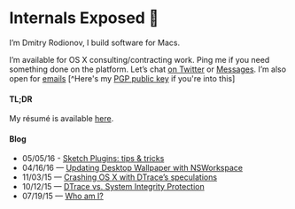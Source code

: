 # Internals Exposed 🔬

I’m Dmitry Rodionov, I build software for Macs.

I’m available for OS X consulting/contracting work. Ping me if you need something done on the platform.
Let’s chat [on Twitter](https://twitter.com/rodionovme) or [Messages](imessage:i.am.rodionovd@gmail.com). I’m also open for [emails](mailto:i.am.rodionovd@gmail.com) [^Here's my [PGP public key](./pgp.html) if you're into this]


#### TL;DR

My résumé is available [here](./me.html).


#### Blog

* 05/05/16 - [Sketch Plugins: tips &amp; tricks](/blog/sketch-plugins.html)
* 04/16/16 — [Updating Desktop Wallpaper with NSWorkspace](/blog/nswallpaper.html)
* 11/03/15 — [Crashing OS X with DTrace’s speculations](/blog/dtrace-crash.html)
* 10/12/15 — [DTrace vs. System Integrity Protection](/blog/dtrace-vs-sip.html)
* 07/19/15 — [Who am I?](/blog/who-am-i.html)
